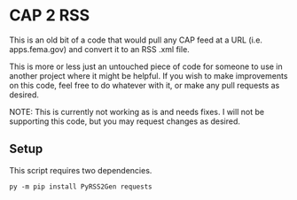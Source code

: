 # CAP 2 RSS
This is an old bit of a code that would pull any CAP feed at a URL (i.e. apps.fema.gov) and convert it to an RSS .xml file.

This is more or less just an untouched piece of code for someone to use in another project where it might be helpful. 
If you wish to make improvements on this code, feel free to do whatever with it, or make any pull requests as desired.

NOTE: This is currently not working as is and needs fixes. I will not be supporting this code, but you may request changes as desired.

## Setup
This script requires two dependencies.
```
py -m pip install PyRSS2Gen requests
```